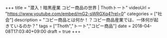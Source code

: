 +++
title =  "潜入！暗黒産業 コピー商品の世界 | Thothトート"
videoUrl = "https://www.youtube.com/embed/mG2-sWRGXq4?rel=0"
categories = ["社会"]
description = "コピー商品とは何か！？コピー商品産業では、一体何が起きているのか？"
tags = ["Thoth","トート","コピー商品"]
date = 2018-04-08T17:03:40+09:00
draft = true
+++

